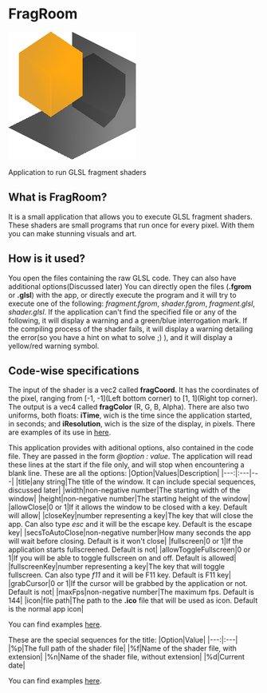 # FragRoom
![Icon of the application](res/icon.png)

Application to run GLSL fragment shaders

## What is FragRoom?
It is a small application that allows you to execute GLSL fragment shaders. These shaders are small programs that run once for every pixel. With them you can make stunning visuals and art.

## How is it used?
You open the files containing the raw GLSL code. They can also have additional options(Discussed later)
You can directly open the files (**.fgrom** or **.glsl**) with the app, or directly execute the program and it will try to execute one of the following: *fragment.fgrom*, *shader.fgrom*, *fragment.glsl*, *shader.glsl*.
If the application can't find the specified file or any of the following, it will display a warning and a green/blue interrogation mark.
If the compiling process of the shader fails, it will display a warning detailing the error(so you have a hint on what to solve ;) ), and it will display a yellow/red warning symbol.

## Code-wise specifications
The input of the shader is a vec2 called **fragCoord**. It has the coordinates of the pixel, ranging from \[-1, -1\](Left bottom corner) to \[1, 1\](Right top corner).
The output is a vec4 called **fragColor** (R, G, B, Alpha).
There are also two uniforms, both floats: **iTime**, wich is the time since the application started, in seconds; and **iResolution**, wich is the size of the display, in pixels.
There are examples of its use in [here](./examples).

This application provides with aditional options, also contained in the code file. They are passed in the form *@option : value*.
The application will read these lines at the start if the file only, and will stop when encountering a blank line.
These are all the options:
|Option|Values|Description|
|---:|:---|---|
|title|any string|The title of the window. It can include special sequences, discussed later|
|width|non-negative number|The starting width of the window|
|height|non-negative number|The starting height of the window|
|allowClose|0 or 1|If it allows the window to be closed with a key. Default will allow|
|closeKey|number representing a key|The key that will close the app. Can also type *esc* and it will be the escape key. Default is the escape key|
|secsToAutoClose|non-negative number|How many seconds the app will wait before closing. Default is it won't close|
|fullscreen|0 or 1|If the application starts fullscreened. Default is not|
|allowToggleFullscreen|0 or 1|If you will be able to toggle fullscreen on and off. Default is allowed|
|fullscreenKey|number representing a key|The key that will toggle fullscreen. Can also type *f11* and it will be F11 key. Default is F11 key|
|grabCursor|0 or 1|If the cursor will be grabbed by the application or not. Default is not|
|maxFps|non-negative number|The maximum fps. Default is 144|
|icon|file path|The path to the **.ico** file that will be used as icon. Default is the normal app icon|

You can find examples [here](./examples/options).

These are the special sequences for the title:
|Option|Value|
|---:|:---|
|%p|The full path of the shader file|
|%f|Name of the shader file, with extension|
|%n|Name of the shader file, without extension|
|%d|Current date|

You can find examples [here](./examples/title).